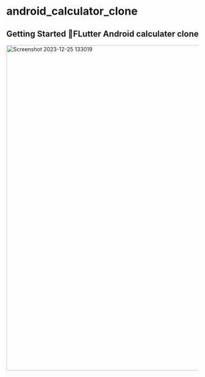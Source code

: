 # android_calculator_clone


## Getting Started 🤙FLutter Android calculater clone

<img width="852" alt="Screenshot 2023-12-25 133019" src="https://github.com/mohamed-essam-abdelkaream/android_calculator_clone/assets/75342235/c31f27d5-0697-4613-84de-de0c5ab11ff4">

